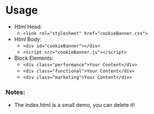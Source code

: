 # Usage
* Html Head:
  * `<link rel="stylesheet" href="cookieBanner.css">`
* Html Body:
  * `<div id="cookieBanner"></div>`
  * `<script src="cookieBanner.js"></script>`
* Block Elements:
  * `<div class="performance">Your Content</div>`
  * `<div class="functional">Your Content</div>`
  * `<div class="marketing">Your Content</div>`

### Notes:
* The index.html is a small demo, you can delete it!
